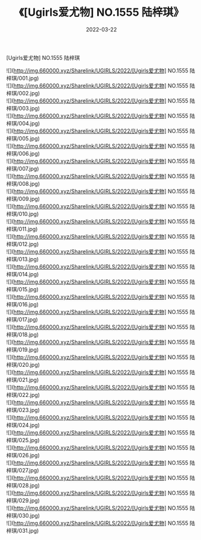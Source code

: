 ﻿---
layout: post
title:  《[Ugirls爱尤物] NO.1555 陆梓琪》
date:   2022-03-22
img: http://img.660000.xyz/Sharelink/UGIRLS/2022/[Ugirls爱尤物] NO.1555 陆梓琪/000.jpg
categories: [美女, 清纯, 唯美]
---

[Ugirls爱尤物] NO.1555 陆梓琪

 ![](http://img.660000.xyz/Sharelink/UGIRLS/2022/[Ugirls爱尤物] NO.1555 陆梓琪/001.jpg) <br>![](http://img.660000.xyz/Sharelink/UGIRLS/2022/[Ugirls爱尤物] NO.1555 陆梓琪/002.jpg) <br>![](http://img.660000.xyz/Sharelink/UGIRLS/2022/[Ugirls爱尤物] NO.1555 陆梓琪/003.jpg) <br>![](http://img.660000.xyz/Sharelink/UGIRLS/2022/[Ugirls爱尤物] NO.1555 陆梓琪/004.jpg) <br>![](http://img.660000.xyz/Sharelink/UGIRLS/2022/[Ugirls爱尤物] NO.1555 陆梓琪/005.jpg) <br>![](http://img.660000.xyz/Sharelink/UGIRLS/2022/[Ugirls爱尤物] NO.1555 陆梓琪/006.jpg) <br>![](http://img.660000.xyz/Sharelink/UGIRLS/2022/[Ugirls爱尤物] NO.1555 陆梓琪/007.jpg) <br>![](http://img.660000.xyz/Sharelink/UGIRLS/2022/[Ugirls爱尤物] NO.1555 陆梓琪/008.jpg) <br>![](http://img.660000.xyz/Sharelink/UGIRLS/2022/[Ugirls爱尤物] NO.1555 陆梓琪/009.jpg) <br>![](http://img.660000.xyz/Sharelink/UGIRLS/2022/[Ugirls爱尤物] NO.1555 陆梓琪/010.jpg) <br>![](http://img.660000.xyz/Sharelink/UGIRLS/2022/[Ugirls爱尤物] NO.1555 陆梓琪/011.jpg) <br>![](http://img.660000.xyz/Sharelink/UGIRLS/2022/[Ugirls爱尤物] NO.1555 陆梓琪/012.jpg) <br>![](http://img.660000.xyz/Sharelink/UGIRLS/2022/[Ugirls爱尤物] NO.1555 陆梓琪/013.jpg) <br>![](http://img.660000.xyz/Sharelink/UGIRLS/2022/[Ugirls爱尤物] NO.1555 陆梓琪/014.jpg) <br>![](http://img.660000.xyz/Sharelink/UGIRLS/2022/[Ugirls爱尤物] NO.1555 陆梓琪/015.jpg) <br>![](http://img.660000.xyz/Sharelink/UGIRLS/2022/[Ugirls爱尤物] NO.1555 陆梓琪/016.jpg) <br>![](http://img.660000.xyz/Sharelink/UGIRLS/2022/[Ugirls爱尤物] NO.1555 陆梓琪/017.jpg) <br>![](http://img.660000.xyz/Sharelink/UGIRLS/2022/[Ugirls爱尤物] NO.1555 陆梓琪/018.jpg) <br>![](http://img.660000.xyz/Sharelink/UGIRLS/2022/[Ugirls爱尤物] NO.1555 陆梓琪/019.jpg) <br>![](http://img.660000.xyz/Sharelink/UGIRLS/2022/[Ugirls爱尤物] NO.1555 陆梓琪/020.jpg) <br>![](http://img.660000.xyz/Sharelink/UGIRLS/2022/[Ugirls爱尤物] NO.1555 陆梓琪/021.jpg) <br>![](http://img.660000.xyz/Sharelink/UGIRLS/2022/[Ugirls爱尤物] NO.1555 陆梓琪/022.jpg) <br>![](http://img.660000.xyz/Sharelink/UGIRLS/2022/[Ugirls爱尤物] NO.1555 陆梓琪/023.jpg) <br>![](http://img.660000.xyz/Sharelink/UGIRLS/2022/[Ugirls爱尤物] NO.1555 陆梓琪/024.jpg) <br>![](http://img.660000.xyz/Sharelink/UGIRLS/2022/[Ugirls爱尤物] NO.1555 陆梓琪/025.jpg) <br>![](http://img.660000.xyz/Sharelink/UGIRLS/2022/[Ugirls爱尤物] NO.1555 陆梓琪/026.jpg) <br>![](http://img.660000.xyz/Sharelink/UGIRLS/2022/[Ugirls爱尤物] NO.1555 陆梓琪/027.jpg) <br>![](http://img.660000.xyz/Sharelink/UGIRLS/2022/[Ugirls爱尤物] NO.1555 陆梓琪/028.jpg) <br>![](http://img.660000.xyz/Sharelink/UGIRLS/2022/[Ugirls爱尤物] NO.1555 陆梓琪/029.jpg) <br>![](http://img.660000.xyz/Sharelink/UGIRLS/2022/[Ugirls爱尤物] NO.1555 陆梓琪/030.jpg) <br>![](http://img.660000.xyz/Sharelink/UGIRLS/2022/[Ugirls爱尤物] NO.1555 陆梓琪/031.jpg) <br>